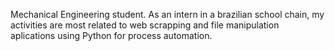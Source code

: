 Mechanical Engineering student. As an intern in a brazilian school chain, my activities are most related to web scrapping and file manipulation aplications using Python for process automation.
